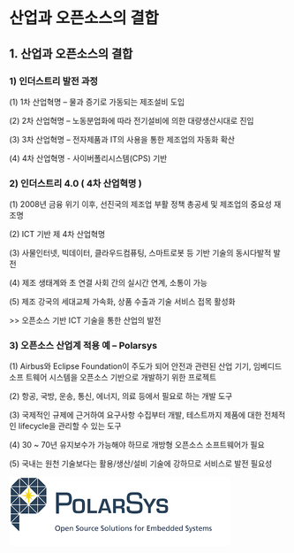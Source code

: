 # 산업과 오픈소스의 결합

## 1. 산업과 오픈소스의 결합

###  1\) 인더스트리 발전 과정

\(1\) 1차 산업혁명 – 물과 증기로 가동되는 제조설비 도입

\(2\) 2차 산업혁명 – 노동분업화에 따라 전기설비에 의한 대량생산시대로 진입

\(3\) 3차 산업혁명 – 전자제품과 IT의 사용을 통한 제조업의 자동화 확산

\(4\) 4차 산업혁명 - 사이버폴리시스템\(CPS\) 기반



###  2\) 인더스트리 4.0 \( 4차 산업혁명 \)

\(1\) 2008년 금융 위기 이후, 선진국의 제조업 부활 정책 총공세 및 제조업의 중요성 재조명

\(2\) ICT 기반 제 4차 산업혁명

\(3\) 사물인터넷, 빅데이터, 클라우드컴퓨팅, 스마트로봇 등 기반 기술의 동시다발적 발전

\(4\) 제조 생태계와 초 연결 사회 간의 실시간 연계, 소통이 가능

\(5\) 제조 강국의 세대교체 가속화, 상품 수출과 기술 서비스 접목 활성화

&gt;&gt; 오픈소스 기반 ICT 기술을 통한 산업의 발전



###  3\) 오픈소스 산업계 적용 예 – Polarsys

\(1\) Airbus와 Eclipse Foundation이 주도가 되어 안전과 관련된 산업 기기, 임베디드 소프 트웨어 시스템을 오픈소스 기반으로 개발하기 위한 프로젝트

\(2\) 항공, 국방, 운송, 통신, 에너지, 의료 등에서 필요로 하는 개발 도구

\(3\) 국제적인 규제에 근거하여 요구사항 수집부터 개발, 테스트까지 제품에 대한 전체적인 lifecycle을 관리할 수 있는 도구

\(4\) 30 ~ 70년 유지보수가 가능해야 하므로 개방형 오픈소스 소프트웨어가 필요

\(5\) 국내는 원천 기술보다는 활용/생산/설비 기술에 강하므로 서비스로 발전 필요성

![](../.gitbook/assets/undefined%20%281%29.png)



